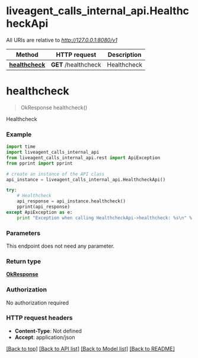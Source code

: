 # liveagent_calls_internal_api.HealthcheckApi

All URIs are relative to *http://127.0.0.1:8080/v1*

Method | HTTP request | Description
------------- | ------------- | -------------
[**healthcheck**](HealthcheckApi.md#healthcheck) | **GET** /healthcheck | Healthcheck


# **healthcheck**
> OkResponse healthcheck()

Healthcheck

### Example 
```python
import time
import liveagent_calls_internal_api
from liveagent_calls_internal_api.rest import ApiException
from pprint import pprint

# create an instance of the API class
api_instance = liveagent_calls_internal_api.HealthcheckApi()

try: 
    # Healthcheck
    api_response = api_instance.healthcheck()
    pprint(api_response)
except ApiException as e:
    print "Exception when calling HealthcheckApi->healthcheck: %s\n" % e
```

### Parameters
This endpoint does not need any parameter.

### Return type

[**OkResponse**](OkResponse.md)

### Authorization

No authorization required

### HTTP request headers

 - **Content-Type**: Not defined
 - **Accept**: application/json

[[Back to top]](#) [[Back to API list]](../README.md#documentation-for-api-endpoints) [[Back to Model list]](../README.md#documentation-for-models) [[Back to README]](../README.md)

